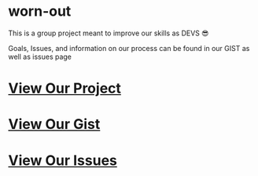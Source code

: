 # worn-out

This is a group project meant to improve our skills as DEVS 😎

Goals, Issues, and information on our process can be found in our GIST as well as issues page

# [View Our Project](https://github.com/users/FlameRender/projects/1) 
# [View Our Gist](https://gist.github.com/FlameRender/bea3fca3546f3b9422d55f65feda8669#feature-goals)
# [View Our Issues](https://github.com/FlameRender/worn-out/issues)

